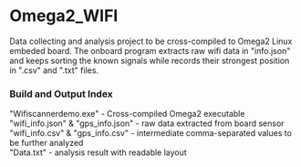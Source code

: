# Omega2_WIFI
Data collecting and analysis project to be cross-compiled to Omega2 Linux embeded board. The onboard program extracts raw wifi data in "info.json" and keeps sorting the known signals while records their strongest position in ".csv" and ".txt" files.

### Build and Output Index
"Wifiscannerdemo.exe" - Cross-compiled Omega2 executable  
"wifi_info.json" & "gps_info.json" - raw data extracted from board sensor  
"wifi_info.csv" & "gps_info.csv" - intermediate comma-separated values to be further analyzed  
"Data.txt" - analysis result with readable layout  
